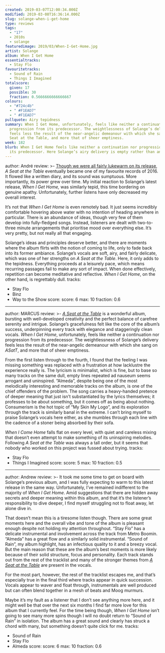 ```yaml
---
created: 2019-03-07T12:00:34.000Z
modified: 2019-03-08T16:36:14.000Z
slug: solange-when-i-get-home
type: reviews
tags:
  - "17"
  - 2010s
  - solange
featuredimage: 2019/03/When-I-Get-Home.jpg
artist: Solange
album: When I Get Home
essentialtracks:
  - Stay Flo
favouritetracks:
  - Sound of Rain
  - Things I Imagined
totalscore:
  given: 17
  possible: 30
  fraction: 0.5666666666666667
colours:
  - "#724c4b"
  - " #F1EAD7"
  - " #F1EAD7"
pullquote: Airy tepidness
summary: When I Get Home, unfortunately, feels like neither a continuation nor
  progression from its predecessor. The weightlessness of Solange’s delivery
  feels less the result of the near-angelic demeanour with which she sang on A
  Seat at the Table, and more that of sheer emptiness.
week: 182
blurb: When I Get Home feels like neither a continuation nor progression from
  its predecessor. Here Solange’s airy delivery is empty rather than angelic.
---
```

author: André
review: >-
  [Though we were all fairly lukewarm on its
  release](<reviews/solange-a-seat-at-the-table/>), *A
  Seat at the Table* eventually became one of my favourite records of 2016. It
  flowed like a written diary, and its sound was sumptuous. More importantly,
  its power grew over time. My initial reaction to Solange’s latest release,
  *When I Get Home,* was similarly tepid, this time bordering on genuine apathy.
  Unfortunately, further listens have only decreased my overall interest.

  It’s not that *When I Get Home* is even remotely bad. It just seems incredibly comfortable hovering above water with no intention of heading anywhere in particular. There is an abundance of ideas, though very few of them develop into fully-fledged songs. Instead, listeners are dealt with two-to-three minute arrangements that prioritise mood over everything else. It’s very pretty, but not really all that engaging.

  Solange’s ideas and principles deserve better, and there are moments where the album flirts with the notion of coming to life, only to fade back into its former ambiance. Solange’s vocals are soft, airy, and fairly delicate, which was one of her strengths on *A Seat at the Table*. Here, it only adds to the tepidness. Everything proceeds at a leisurely pace, which means recurring passages fail to make any sort of impact. When done effectively, repetition can become meditative and reflective. *When I Get Home*, on the other hand, is regrettably dull.
tracks:
  - Stay Flo
  - ­­Binz
  - ­­Way to the Show
score:
  score: 6
  max: 10
  fraction: 0.6
---
author: MARCUS
review: >-
  [*A Seat at the
  Table*](<reviews/solange-a-seat-at-the-table/>) is a
  wonderful album, bursting with well-developed creativity and the perfect
  balance of carefree serenity and intrigue. Solange’s gracefulness felt like
  the core of the album’s success, underpinning every track with elegance and
  staggeringly clean vocals. *When I Get Home*, unfortunately, feels like
  neither a continuation nor progression from its predecessor. The
  weightlessness of Solange’s delivery feels less the result of the near-angelic
  demeanour with which she sang on *ASatT*, and more that of sheer emptiness.

  From the first listen through to the fourth, I found that the feeling I was missing something was replaced with a frustration at how lacklustre the experience really is. The lyricism is minimalist, which is fine, but to base so many tracks on the same dull, empty lines repeated ad nauseum seems arrogant and uninspired. “Almeda”, despite being one of the most melodically interesting and memorable tracks on the album, is one of the chief offenders of the problem. The song carries a heavy-handed pretence of deeper meaning that just isn’t substantiated by the lyrics themselves; it professes to be about something, but it comes off as being about nothing. Consumerism is the hot topic of “My Skin My Logo”, and its exploration through the track is similarly banal in the extreme. I can’t bring myself to praise Solange’s vocals here either, as she mumbles through each line with the cadence of a stoner being absorbed by their sofa.

  *When I Come Home* falls flat on every level, with quiet and careless mixing that doesn’t even attempt to make something of its uninspiring melodies. Following *A Seat at the Table* was always a tall order, but it seems that nobody who worked on this project was fussed about trying.
tracks:
  - Stay Flo
  - ­­Things I Imagined
score:
  score: 5
  max: 10
  fraction: 0.5
---
author: Andrew
review: >-
  It took me some time to get on board with Solange’s previous album, and I was
  fully expecting to warm to this latest release in the same way. Unfortunately,
  I’ve remained indifferent to the majority of *When I Get Home*. Amid
  suggestions that there are hidden away secrets and deeper meaning within this
  album, and that it’s the listener’s responsibility to dive deeper, I find
  myself struggling not to float away, let alone dive in.

  That doesn’t mean this is a tiresome listen though. There are some great moments here and the overall vibe and tone of the album is pleasant enough despite not holding my attention throughout. “Stay Flo” has a delicate instrumental and involvement across the track from Metro Boomin. “Almeda” has a great flow and a similarly solid instrumental. “Sound of Rain”, my album highlight, has an infectious quality to it and a breezy vocal. But the main reason that these are the album’s best moments is more likely because of their solid structure, focus and personality. Each track stands out from the rest of the tracklist and many of the stronger themes from [*A Seat at the Table*](<reviews/solange-a-seat-at-the-table/>) are present in the vocals.

  For the most part, however, the rest of the tracklist escapes me, and that’s especially true in the final third where tracks appear in quick succession. Vocals appear to waver and float through, instrumentals are well produced but can often blend together in a mesh of beats and Moog murmurs.

  Maybe it’s my fault as a listener that I don’t see anything more here, and it might well be that over the next six months I find far more love for this album that I currently feel. For the time being though, *When I Get Home* isn’t going to see many more spins though I will no doubt return to “Sound of Rain” in isolation. The album has a great sound and clearly has struck a chord with many, but something doesn’t quite click for me.
tracks:
  - Sound of Rain
  - ­­Stay Flo
  - ­­Almeda
score:
  score: 6
  max: 10
  fraction: 0.6
